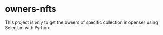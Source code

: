 # owners-nfts
This project is only to get the owners of specific collection in opensea using Selenium with Pyrhon.
